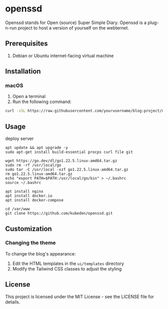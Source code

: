 # openssd

Openssd stands for Open (source) Super Simple Diary. Openssd is a plug-n-run project to host a version of yourself on the webternet.

## Prerequisites

1. Debian or Ubuntu internet-facing virtual machine

## Installation

### macOS

1. Open a terminal
2. Run the following command:

```bash
curl -sSL https://raw.githubusercontent.com/yourusername/blog-project/main/scripts/install_macos.sh | bash
```

## Usage

deploy server
```
apt update && apt upgrade -y
sudo apt-get install build-essential procps curl file git

wget https://go.dev/dl/go1.22.5.linux-amd64.tar.gz
sudo rm -rf /usr/local/go
sudo tar -C /usr/local -xzf go1.22.5.linux-amd64.tar.gz
rm go1.22.5.linux-amd64.tar.gz
echo "export PATH=$PATH:/usr/local/go/bin" > ~/.bashrc
source ~/.bashrc

apt install nginx
apt install docker.io
apt install docker-compose

cd /var/www
git clone https://github.com/kubeden/openssd.git
```


## Customization

### Changing the theme

To change the blog's appearance:

1. Edit the HTML templates in the `ui/templates` directory
2. Modify the Tailwind CSS classes to adjust the styling

## License

This project is licensed under the MIT License - see the LICENSE file for details.